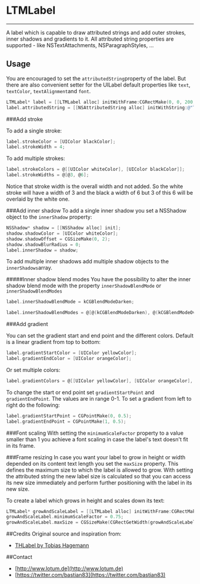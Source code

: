 # LTMLabel
----
A label which is capable to draw attributed strings and add outer strokes, inner shadows and gradients to it. All attributed string properties are supported - like NSTextAttachments, NSParagraphStyles, ...

## Usage
You are encouraged to set the `attributedString`property of the label. But there are also convenient setter for the UILabel default properties like `text`, `textColor`, `textAlignment`and `font`.

```objective-c
LTMLabel* label = [[LTMLabel alloc] initWithFrame:CGRectMake(0, 0, 200, 100)];
label.attributedString = [[NSAttributedString alloc] initWithString:@"Test text to draw"];
```

###Add stroke

To add a single stroke:
```objective-c
label.strokeColor = [UIColor blackColor];
label.strokeWidth = 4;
```

To add multiple strokes:
```objective-c
label.strokeColors = @[[UIColor whiteColor], [UIColor blackColor]];
label.strokeWidths = @[@3, @6];
```
Notice that stroke width is the overall width and not added. So the white stroke will have a width of 3 and the black a width of 6 but 3 of this 6 will be overlaid by the white one.

###Add inner shadow
To add a single inner shadow you set a NSShadow object to the `innerShadow` property:
```objective-c
NSShadow* shadow = [[NSShadow alloc] init];
shadow.shadowColor = [UIColor whiteColor];
shadow.shadowOffset = CGSizeMake(0, 2);
shadow.shadowBlurRadius = 0;
label.innerShadow = shadow;
```

To add multiple inner shadows add multiple shadow objects to the `innerShadows`array.

#####Inner shadow blend modes
You have the possibility to alter the inner shadow blend mode with the property `innerShadowBlendMode` or `innerShadowBlendModes`

```objective-c
label.innerShadowBlendMode = kCGBlendModeDarken;
```
```objective-c
label.innerShadowBlendModes = @[@(kCGBlendModeDarken), @(kCGBlendModeOverlay)];
```

###Add gradient

You can set the gradient start and end point and the different colors. Default is a linear gradient from top to bottom:
```objective-c
label.gradientStartColor = [UIColor yellowColor];
label.gradientEndColor = [UIColor orangeColor];
```
Or set multiple colors:
```objective-c
label.gradientColors = @[[UIColor yellowColor], [UIColor orangeColor], [UIColor redColor]];
```
To change the start or end point set `gradientStartPoint` and `gradientEndPoint`. The values are in range 0-1. To set a gradient from left to right do the following:
```objective-c
label.gradientStartPoint = CGPointMake(0, 0.5);
label.gradientEndPoint = CGPointMake(1, 0.5);
```

###Font scaling
With setting the `minimumScaleFactor` property to a value smaller than 1 you achieve a font scaling in case the label's text doesn't fit in its frame.

###Frame resizing
In case you want your label to grow in height or width depended on its content text length you set the `maxSize` property. This defines the maximum size to which the label is allowed to grow. With setting the attributed string the new label size is calculated so that you can access its new size immediately and perform further positioning with the label in its new size.

To create a label which grows in height and scales down its text:
```objective-c
LTMLabel* growAndScaleLabel = [[LTMLabel alloc] initWithFrame:CGRectMake(0, 0, 200, 50)];
growAndScaleLabel.minimumScaleFactor = 0.75;
growAndScaleLabel.maxSize = CGSizeMake(CGRectGetWidth(growAndScaleLabel.bounds), 150);
```

##Credits
Original source and inspiration from:

* [THLabel by Tobias Hagemann](https://github.com/MuscleRumble/THLabel)

##Contact

* [http://www.lotum.de](http://www.lotum.de)
* [https://twitter.com/bastian83](https://twitter.com/bastian83)